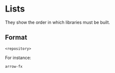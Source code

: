 # Lists

They show the order in which libraries must be built.

## Format

```
<repository>
```

For instance:

```
arrow-fx
```
